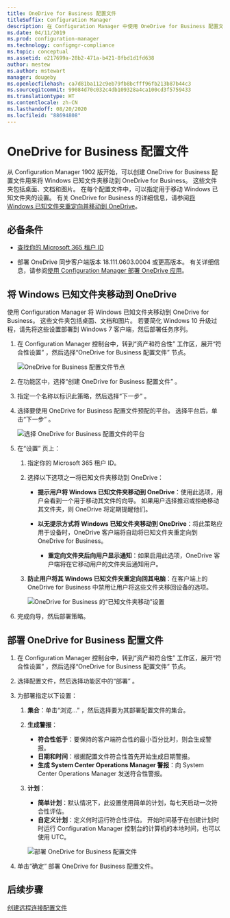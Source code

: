```yaml
---
title: OneDrive for Business 配置文件
titleSuffix: Configuration Manager
description: 在 Configuration Manager 中使用 OneDrive for Business 配置文件将 Windows 已知文件夹重定向到 OneDrive for Business。
ms.date: 04/11/2019
ms.prod: configuration-manager
ms.technology: configmgr-compliance
ms.topic: conceptual
ms.assetid: e217699a-28b2-471a-b421-8fbd1d1fd638
author: mestew
ms.author: mstewart
manager: dougeby
ms.openlocfilehash: ca7d81ba112c9eb79fb8bcfff96fb213b87b44c3
ms.sourcegitcommit: 99084d70c032c4db109328a4ca100cd3f5759433
ms.translationtype: HT
ms.contentlocale: zh-CN
ms.lasthandoff: 08/20/2020
ms.locfileid: "88694808"
---
```

# <a name="onedrive-for-business-profiles"></a>OneDrive for Business 配置文件

从 Configuration Manager 1902 版开始，可以创建 OneDrive for Business 配置文件用来将 Windows 已知文件夹移动到 OneDrive for Business。 这些文件夹包括桌面、文档和图片。 在每个配置文件中，可以指定用于移动 Windows 已知文件夹的设置。 有关 OneDrive for Business 的详细信息，请参阅[将 Windows 已知文件夹重定向并移动到 OneDrive](/onedrive/redirect-known-folders)。 <!--3556021-->

## <a name="prerequisites"></a>必备条件

- [查找你的 Microsoft 365 租户 ID](/onedrive/find-your-office-365-tenant-id)  

- 部署 OneDrive 同步客户端版本 18.111.0603.0004 或更高版本。 有关详细信息，请参阅[使用 Configuration Manager 部署 OneDrive 应用](/onedrive/deploy-on-windows)。  

## <a name="move-windows-known-folders-to-onedrive"></a><a name="bkmk_odfb"></a>将 Windows 已知文件夹移动到 OneDrive
<!--3556021-->
使用 Configuration Manager 将 Windows 已知文件夹移动到 OneDrive for Business。 这些文件夹包括桌面、文档和图片。 若要简化 Windows 10 升级过程，请先将这些设置部署到 Windows 7 客户端，然后部署任务序列。 

1. 在 Configuration Manager 控制台中，转到“资产和符合性”  工作区，展开“符合性设置”  ，然后选择“OneDrive for Business 配置文件”  节点。  

   ![OneDrive for Business 配置文件节点](media/onedrive-for-business-profiles-node.png)
2. 在功能区中，选择“创建 OneDrive for Business 配置文件”  。  

3. 指定一个名称以标识此策略，然后选择“下一步”  。  

4. 选择要使用 OneDrive for Business 配置文件预配的平台。 选择平台后，单击“下一步”  。

    ![选择 OneDrive for Business 配置文件的平台](media/onedrive-for-business-profile-select-platforms.png) 

5. 在“设置”  页上：

    1. 指定你的 Microsoft 365 租户 ID。  

    2. 选择以下选项之一将已知文件夹移动到 OneDrive：  

        - **提示用户将 Windows 已知文件夹移动到 OneDrive**：使用此选项，用户会看到一个用于移动其文件的向导。 如果用户选择推迟或拒绝移动其文件夹，则 OneDrive 将定期提醒他们。  

        - **以无提示方式将 Windows 已知文件夹移动到 OneDrive**：将此策略应用于设备时，OneDrive 客户端将自动将已知文件夹重定向到 OneDrive for Business。  

            - **重定向文件夹后向用户显示通知**：如果启用此选项，OneDrive 客户端将在它移动用户的文件夹后通知用户。  

    3. **防止用户将其 Windows 已知文件夹重定向回其电脑**：在客户端上的 OneDrive for Business 中禁用让用户将这些文件夹移回设备的选项。  

       ![OneDrive for Business 的“已知文件夹移动”设置](media/onedrive-for-business-profile-move-folder-settings.png)

6. 完成向导，然后部署策略。  


## <a name="deploy-the-onedrive-for-business-profile"></a>部署 OneDrive for Business 配置文件

1. 在 Configuration Manager 控制台中，转到“资产和符合性”  工作区，展开“符合性设置”  ，然后选择“OneDrive for Business 配置文件”  节点。  


2. 选择配置文件，然后选择功能区中的“部署”  。

3. 为部署指定以下设置：

   1. **集合**：单击“浏览...”  ，然后选择要为其部署配置文件的集合。  
   1. **生成警报**：

      - **符合性低于**：要保持的客户端符合性的最小百分比时，则会生成警报。
      -  **日期和时间**：根据配置文件符合性首先开始生成日期警报。
      - **生成 System Center Operations Manager 警报**：向 System Center Operations Manager 发送符合性警报。
   1. **计划**：

      - **简单计划**：默认情况下，此设置使用简单的计划，每七天启动一次符合性评估。
      - **自定义计划**：定义何时运行符合性评估。 开始时间基于在创建计划时时运行 Configuration Manager 控制台的计算机的本地时间，也可以使用 UTC。
 
      ![部署 OneDrive for Business 配置文件](media/onedrive-for-business-deploy-profile.png)

4. 单击“确定”  部署 OneDrive for Business 配置文件。


## <a name="next-steps"></a>后续步骤

[创建远程连接配置文件](create-remote-connection-profiles.md)